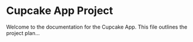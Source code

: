 # Cupcake App Project

Welcome to the documentation for the Cupcake App. This file outlines the project plan...
